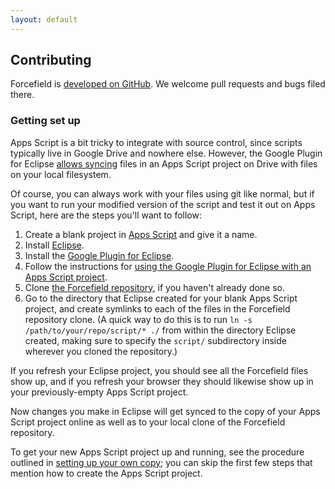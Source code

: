 ```yaml
---
layout: default
---
```


## Contributing

Forcefield is [developed on GitHub](https://github.com/google/forcefield). We welcome pull requests and bugs filed there.

### Getting set up

Apps Script is a bit tricky to integrate with source control, since scripts typically live in Google Drive and nowhere else. However, the Google Plugin for Eclipse [allows syncing](https://developers.google.com/eclipse/docs/apps_script) files in an Apps Script project on Drive with files on your local filesystem.

Of course, you can always work with your files using git like normal, but if you want to run your modified version of the script and test it out on Apps Script, here are the steps you'll want to follow:

1. Create a blank project in [Apps Script](https://script.google.com) and give it a name.
1. Install [Eclipse](http://www.eclipse.org/downloads/).
1. Install the [Google Plugin for Eclipse](https://developers.google.com/eclipse/docs/download).
1. Follow the instructions for [using the Google Plugin for Eclipse with an Apps Script project](https://developers.google.com/eclipse/docs/apps_script).
1. Clone [the Forcefield repository](https://github.com/google/forcefield), if you haven't already done so.
1. Go to the directory that Eclipse created for your blank Apps Script project, and create symlinks to each of the files in the Forcefield repository clone. (A quick way to do this is to run `ln -s /path/to/your/repo/script/* ./` from within the directory Eclipse created, making sure to specify the `script/` subdirectory inside wherever you cloned the repository.)

If you refresh your Eclipse project, you should see all the Forcefield files show up, and if you refresh your browser they should likewise show up in your previously-empty Apps Script project.

Now changes you make in Eclipse will get synced to the copy of your Apps Script project online as well as to your local clone of the Forcefield repository.

To get your new Apps Script project up and running, see the procedure outlined in [setting up your own copy](../own-copy/); you can skip the first few steps that mention how to create the Apps Script project.
